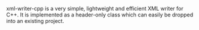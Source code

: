 xml-writer-cpp is a very simple, lightweight and efficient XML writer for C++. It is implemented as a header-only class which can easily be dropped into an existing project.